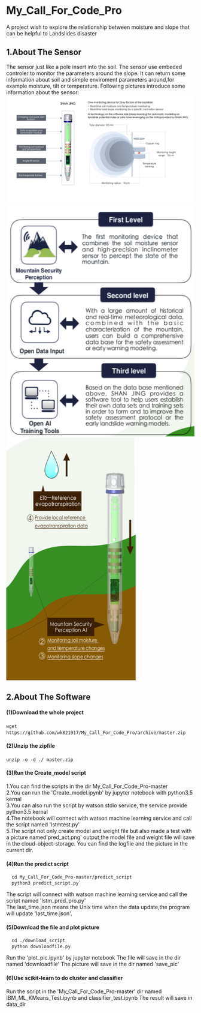 # My_Call_For_Code_Pro
A project wish to explore the relationship between moisture and slope that can be helpful to Landslides disaster

## 1.About The Sensor
The sensor just like a pole insert into the soil.
The sensor use embeded controler to monitor the parameters around the slope.
It can return some information about soil and simple enviroment parameters around,for example moisture, tilt or temperature.
Following pictures introduce some information about the sensor:
![avatar](Md_pic/E_shanjing1.png)
![avatar](Md_pic/E_shanjing4.png) ![avatar](Md_pic/E_shanjing3.png)

## 2.About The Software 
#### (1)Download the whole project
   `wget https://github.com/wk821917/My_Call_For_Code_Pro/archive/master.zip`

#### (2)Unzip the zipfile
   `unzip -o -d ./ master.zip`

#### (3)Run the Create_model script
   1.You can find the scripts in the dir My_Call_For_Code_Pro-master <br>
   2.You can run the 'Create_model.ipynb' by jupyter notebook with python3.5 kernal <br>
   3.You can also run the script by watson stdio service, the service provide python3.5 kernal <br>
   4.The notebook will connect with watson machine learning service and call the script named 'lstmtest.py' <br>
   5.The script not only create model and weight file but also made a test with a picture 
     named'pred_act.png' output,the model file and weight file will save in the cloud-object-storage.
     You can find the logfile and the picture in the current dir.
     
#### (4)Run the predict script
      cd My_Call_For_Code_Pro-master/predict_script
      python3 predict_script.py`
   The script will connect with watson machine learning service and call the script named 'lstm_pred_pro.py' <br>
   The last_time.json means the Unix time when the data update,the program will update 'last_time.json'.
     
#### (5)Download the file and plot picture
      cd ./download_script
      python downloadfile.py
  Run the 'plot_pic.ipynb' by jupyter notebook
  The file will save in the dir named 'downloadfile'
  The picture will save in the dir named 'save_pic'
    
#### (6)Use scikit-learn to do cluster and classifier
   Run the script in the 'My_Call_For_Code_Pro-master' dir named IBM_ML_KMeans_Test.ipynb and classifier_test.ipynb
   The result will save in data_dir
